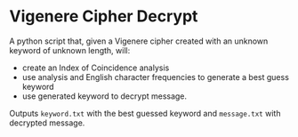 # Vigenere Cipher Decrypt

A python script that, given a Vigenere cipher created with an unknown keyword of unknown length, will:

- create an Index of Coincidence analysis
- use analysis and English character frequencies to generate a best guess keyword
- use generated keyword to decrypt message.

Outputs `keyword.txt` with the best guessed keyword and `message.txt` with decrypted message.
